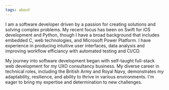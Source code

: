 ```yaml
---
tags: about
---
```


I am a software developer driven by a passion for creating solutions and solving complex problems. My recent focus has been on Swift for iOS development and Python, though I have a broad background that includes embedded C, web technologies, and Microsoft Power Platform. I have experience in producing intuitive user interfaces, data analysis and improving workflow efficiancy with automated testing and CI/CD.

My journey into software development began with self-taught full-stack web development for my UXO consultancy business. My diverse career in technical roles, including the British Army and Royal Navy, demonstrates my adaptability, resilience, and ability to thrive in various environments. I'm eager to bring my expertise and determination to new challenges.

